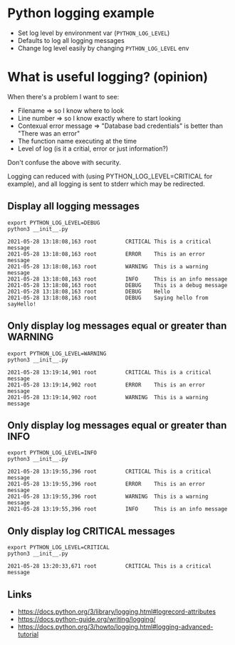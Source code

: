 # Python logging example

- Set log level by environment var (`PYTHON_LOG_LEVEL`)
- Defaults to log all logging messages
- Change log level easily by changing `PYTHON_LOG_LEVEL` env


# What is useful logging? (opinion)
When there's a problem I want to see:

- Filename => so I know where to look
- Line number => so I know exactly where to start looking
- Contexual error message => "Database bad credentials" is better than "There was an error"
- The function name executing at the time 
- Level of log (is it a critial, error or just information?)

Don't confuse the above with security.

Logging can reduced with (using PYTHON_LOG_LEVEL=CRITICAL for example), and all logging is
sent to stderr which may be redirected.

## Display all logging messages

```
export PYTHON_LOG_LEVEL=DEBUG
python3 __init__.py

2021-05-28 13:18:08,163 root         CRITICAL This is a critical message
2021-05-28 13:18:08,163 root         ERROR    This is an error  message
2021-05-28 13:18:08,163 root         WARNING  This is a warning message
2021-05-28 13:18:08,163 root         INFO     This is an info message
2021-05-28 13:18:08,163 root         DEBUG    This is a debug message
2021-05-28 13:18:08,163 root         DEBUG    Hello
2021-05-28 13:18:08,163 root         DEBUG    Saying hello from sayHello!

```

## Only display log messages equal or greater than WARNING
```
export PYTHON_LOG_LEVEL=WARNING
python3 __init__.py

2021-05-28 13:19:14,901 root         CRITICAL This is a critical message
2021-05-28 13:19:14,902 root         ERROR    This is an error  message
2021-05-28 13:19:14,902 root         WARNING  This is a warning message
```

## Only display log messages equal or greater than INFO
```
export PYTHON_LOG_LEVEL=INFO
python3 __init__.py

2021-05-28 13:19:55,396 root         CRITICAL This is a critical message
2021-05-28 13:19:55,396 root         ERROR    This is an error  message
2021-05-28 13:19:55,396 root         WARNING  This is a warning message
2021-05-28 13:19:55,396 root         INFO     This is an info message
```

## Only display log CRITICAL messages
```
export PYTHON_LOG_LEVEL=CRITICAL
python3 __init__.py

2021-05-28 13:20:33,671 root         CRITICAL This is a critical message
```


## Links

- https://docs.python.org/3/library/logging.html#logrecord-attributes
- https://docs.python-guide.org/writing/logging/
- https://docs.python.org/3/howto/logging.html#logging-advanced-tutorial 